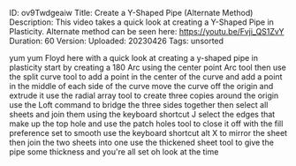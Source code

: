 ID: ov9Twdgeaiw
Title: Create a Y-Shaped Pipe (Alternate Method)
Description: This video takes a quick look at creating a Y-Shaped Pipe in Plasticity. Alternate method can be seen here: https://youtu.be/Fvji_QS1ZvY
Duration: 60
Version: 
Uploaded: 20230426
Tags: unsorted

yum yum Floyd here with a quick look at
creating a y-shaped pipe in plasticity
start by creating a 180 Arc using the
center point Arc tool then use the split
curve tool to add a point in the center
of the curve and add a point in the
middle of each side of the curve move
the curve off the origin and extrude it
use the radial array tool to create
three copies around the origin use the
Loft command to bridge the three sides
together
then select all sheets and join them
using the keyboard shortcut J select the
edges that make up the top hole and use
the patch holes tool to close it off
with the fill preference set to smooth
use the keyboard shortcut alt X
to mirror the sheet then join the two
sheets into one use the thickened sheet
tool to give the pipe some thickness and
you're all set oh look at the time
